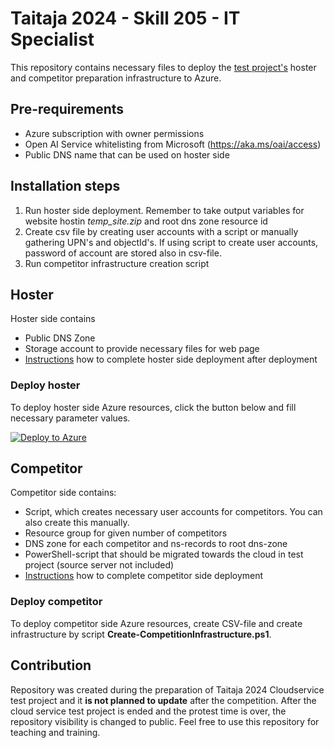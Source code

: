 # Taitaja 2024 - Skill 205 - IT Specialist

This repository contains necessary files to deploy the [test project's](205_Taitaja2024_Pilvipalvelut_Finaali.pdf) hoster and competitor preparation infrastructure to Azure. 

## Pre-requirements
- Azure subscription with owner permissions
- Open AI Service whitelisting from Microsoft (https://aka.ms/oai/access)
- Public DNS name that can be used on hoster side

## Installation steps
1. Run hoster side deployment. Remember to take output variables for website hostin *temp_site.zip* and root dns zone resource id
2. Create csv file by creating user accounts with a script or manually gathering UPN's and objectId's. If using script to create user accounts, password of account are stored also in csv-file.
3. Run competitor infrastructure creation script

## Hoster

Hoster side contains

- Public DNS Zone
- Storage account to provide necessary files for web page
- [Instructions](hoster_instructions.pdf) how to complete hoster side deployment after deployment

### Deploy hoster

To deploy hoster side Azure resources, click the button below and fill necessary parameter values.

[![Deploy to Azure](https://aka.ms/deploytoazurebutton)](https://portal.azure.com/#create/Microsoft.Template/uri/https%3A%2F%2Fdev.azure.com%2Forgname%2Fprojectname%2F_apis%2Fgit%2Frepositories%2Freponame%2Fitems%3FscopePath%3D%2freponame%2fazuredeploy.json%26api-version%3D6.0)


## Competitor

Competitor side contains:

- Script, which creates necessary user accounts for competitors. You can also create this manually.
- Resource group for given number of competitors
- DNS zone for each competitor and ns-records to root dns-zone
- PowerShell-script that should be migrated towards the cloud in test project (source server not included)
- [Instructions](competitor_instructions.pdf) how to complete competitor side deployment

### Deploy competitor

To deploy competitor side Azure resources, create CSV-file and create infrastructure by script **Create-CompetitionInfrastructure.ps1**.

## Contribution

Repository was created during the preparation of Taitaja 2024 Cloudservice test project and it **is not planned to update** after the competition. After the cloud service test project is ended and the protest time is over, the repository visibility is changed to public. Feel free to use this repository for teaching and training. 